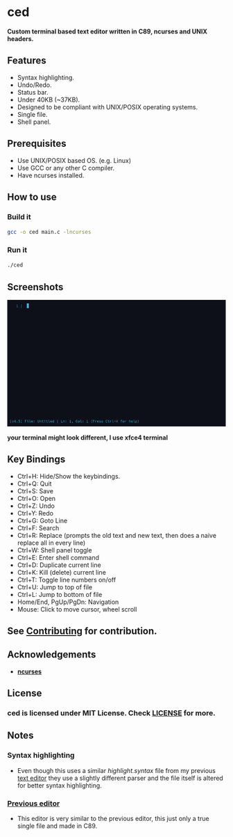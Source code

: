 # ced 
**Custom terminal based text editor written in C89, ncurses and UNIX headers.**

## Features
- Syntax highlighting.
- Undo/Redo.
- Status bar.
- Under 40KB (~37KB).
- Designed to be compliant with UNIX/POSIX operating systems.
- Single file.
- Shell panel.

## Prerequisites
- Use UNIX/POSIX based OS. (e.g. Linux)
- Use GCC or any other C compiler.
- Have ncurses installed.

## How to use

### Build it
```bash
gcc -o ced main.c -lncurses
```

### Run it
```bash
./ced
```

## Screenshots
![ced in action](screenshot_1.png)

**your terminal might look different, I use xfce4 terminal**

## Key Bindings

- Ctrl+H: Hide/Show the keybindings.
- Ctrl+Q: Quit
- Ctrl+S: Save
- Ctrl+O: Open
- Ctrl+Z: Undo
- Ctrl+Y: Redo
- Ctrl+G: Goto Line
- Ctrl+F: Search
- Ctrl+R: Replace (prompts the old text and new text, then does a naive replace all in every line)
- Ctrl+W: Shell panel toggle
- Ctrl+E: Enter shell command
- Ctrl+D: Duplicate current line
- Ctrl+K: Kill (delete) current line
- Ctrl+T: Toggle line numbers on/off
- Ctrl+U: Jump to top of file
- Ctrl+L: Jump to bottom of file
- Home/End, PgUp/PgDn: Navigation
- Mouse: Click to move cursor, wheel scroll

## See [Contributing](https://github.com/Zank613/ced/blob/master/CONTRIBUTING.md) for contribution.

## Acknowledgements
- **[ncurses](https://invisible-island.net/ncurses/)**

## License
### ced is licensed under MIT License. Check [LICENSE](https://github.com/Zank613/ced/blob/master/LICENSE) for more.

## Notes
### Syntax highlighting
- Even though this uses a similar *highlight.syntax* file from my previous [text editor](https://github.com/Zank613/simple_editor) they use a slightly different parser and the file itself is altered for better syntax highlighting.

### [Previous editor](https://github.com/Zank613/simple_editor)
- This editor is very similar to the previous editor, this just only a true single file and made in C89.